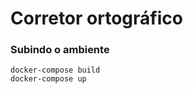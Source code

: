 # Corretor ortográfico

### Subindo o ambiente

``` shellscript
docker-compose build
docker-compose up
```
